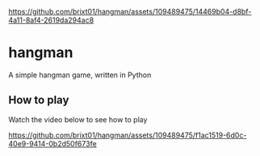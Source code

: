 
https://github.com/brixt01/hangman/assets/109489475/14469b04-d8bf-4a11-8af4-2619da294ac8
# hangman
A simple hangman game, written in Python

## How to play

Watch the video below to see how to play

https://github.com/brixt01/hangman/assets/109489475/f1ac1519-6d0c-40e9-9414-0b2d50f673fe
